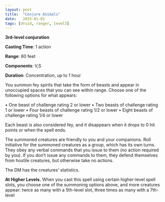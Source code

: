 ```yaml
---
layout: post
title:  "Conjure Animals"
date:   2015-01-01
tags: [druid, ranger, level3]
---
```


**3rd-level conjuration**

**Casting Time**: 1 action

**Range**: 60 feet

**Components**: V,S

**Duration**: Concentration, up to 1 hour

You summon fey spirits that take the form of beasts and appear in unoccupied spaces that you can see within range. Choose one of the following options for what appears:

• One beast of challenge rating 2 or lower
• Two beasts of challenge rating 1 or lower
• Four beasts of challenge rating 1/2 or lower
• Eight beasts of challenge rating 1/4 or lower

Each beast is also considered fey, and it disappears when it drops to 0 hit points or when the spell ends.

The summoned creatures are friendly to you and your companions. Roll initiative for the summoned creatures as a group, which has its own turns. They obey any verbal commands that you issue to them (no action required by you). If you don’t issue any commands to them, they defend themselves from hostile creatures, but otherwise take no actions.

The DM has the creatures’ statistics.

**At Higher Levels.** When you cast this spell using certain higher-level spell slots, you choose one of the summoning options above, and more creatures appear: twice as many with a 5th-level slot, three times as many with a 7th-level
